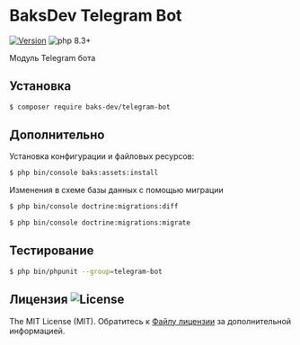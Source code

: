# BaksDev Telegram Bot

[![Version](https://img.shields.io/badge/version-7.1.5-blue)](https://github.com/baks-dev/telegram-bot/releases)
![php 8.3+](https://img.shields.io/badge/php-min%208.3-red.svg)

Модуль Telegram бота

## Установка

``` bash
$ composer require baks-dev/telegram-bot
```

## Дополнительно

Установка конфигурации и файловых ресурсов:

``` bash
$ php bin/console baks:assets:install
```

Изменения в схеме базы данных с помощью миграции

``` bash
$ php bin/console doctrine:migrations:diff

$ php bin/console doctrine:migrations:migrate
```

## Тестирование

``` bash
$ php bin/phpunit --group=telegram-bot
```

## Лицензия ![License](https://img.shields.io/badge/MIT-green)

The MIT License (MIT). Обратитесь к [Файлу лицензии](LICENSE.md) за дополнительной информацией.
